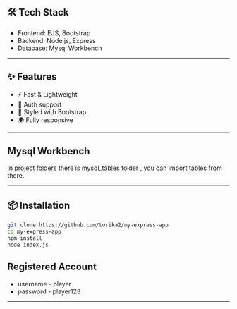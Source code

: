 ## 🛠️ Tech Stack
- Frontend: EJS, Bootstrap
- Backend: Node.js, Express
- Database: Mysql Workbench

---

## ✨ Features
- ⚡️ Fast & Lightweight
- 🔐 Auth support
- 🎨 Styled with Bootstrap
- 🌍 Fully responsive

---

## Mysql Workbench
 In project folders there is mysql_tables folder , you can import tables from there.

---

## 📦 Installation

```bash
git clone https://github.com/torika2/my-express-app
cd my-express-app
npm install
node index.js
```

## Registered Account
 - username - player
 - password - player123

---
